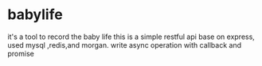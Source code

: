 # babylife
it's a tool to record the baby life
this is a simple restful api base on express,
used mysql ,redis,and morgan. write async operation with callback and promise
